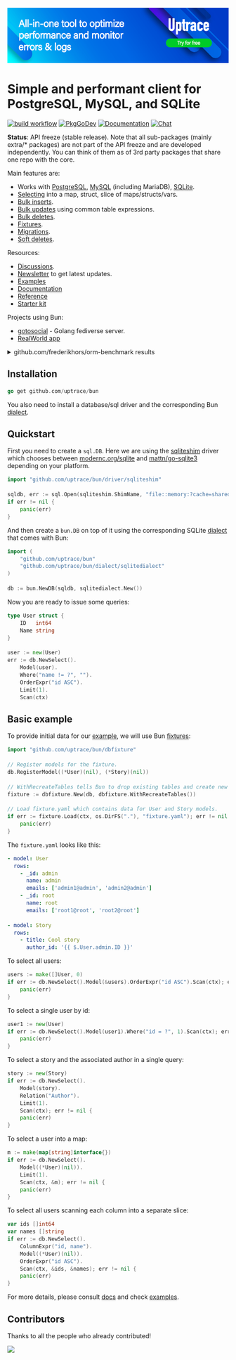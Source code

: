 <p align="center">
  <a href="https://uptrace.dev/?utm_source=gh-redis&utm_campaign=gh-redis-banner1">
    <img src="https://raw.githubusercontent.com/uptrace/roadmap/master/banner1.png" alt="All-in-one tool to optimize performance and monitor errors & logs">
  </a>
</p>

# Simple and performant client for PostgreSQL, MySQL, and SQLite

[![build workflow](https://github.com/uptrace/bun/actions/workflows/build.yml/badge.svg)](https://github.com/uptrace/bun/actions)
[![PkgGoDev](https://pkg.go.dev/badge/github.com/uptrace/bun)](https://pkg.go.dev/github.com/uptrace/bun)
[![Documentation](https://img.shields.io/badge/bun-documentation-informational)](https://bun.uptrace.dev/)
[![Chat](https://discordapp.com/api/guilds/752070105847955518/widget.png)](https://discord.gg/rWtp5Aj)

**Status**: API freeze (stable release). Note that all sub-packages (mainly extra/\* packages) are
not part of the API freeze and are developed independently. You can think of them as of 3rd party
packages that share one repo with the core.

Main features are:

- Works with [PostgreSQL](https://bun.uptrace.dev/guide/drivers.html#postgresql),
  [MySQL](https://bun.uptrace.dev/guide/drivers.html#mysql) (including MariaDB),
  [SQLite](https://bun.uptrace.dev/guide/drivers.html#sqlite).
- [Selecting](/example/basic/) into a map, struct, slice of maps/structs/vars.
- [Bulk inserts](https://bun.uptrace.dev/guide/queries.html#insert).
- [Bulk updates](https://bun.uptrace.dev/guide/queries.html#update) using common table expressions.
- [Bulk deletes](https://bun.uptrace.dev/guide/queries.html#delete).
- [Fixtures](https://bun.uptrace.dev/guide/fixtures.html).
- [Migrations](https://bun.uptrace.dev/guide/migrations.html).
- [Soft deletes](https://bun.uptrace.dev/guide/soft-deletes.html).

Resources:

- [Discussions](https://github.com/uptrace/bun/discussions).
- [Newsletter](https://blog.uptrace.dev/pages/newsletter.html) to get latest updates.
- [Examples](https://github.com/uptrace/bun/tree/master/example)
- [Documentation](https://bun.uptrace.dev/)
- [Reference](https://pkg.go.dev/github.com/uptrace/bun)
- [Starter kit](https://github.com/go-bun/bun-starter-kit)

Projects using Bun:

- [gotosocial](https://github.com/superseriousbusiness/gotosocial) - Golang fediverse server.
- [RealWorld app](https://github.com/go-bun/bun-realworld-app)

<details>
  <summary>github.com/frederikhors/orm-benchmark results</summary>

```
  4000 times - Insert
  raw_stmt:     0.38s        94280 ns/op     718 B/op     14 allocs/op
       raw:     0.39s        96719 ns/op     718 B/op     13 allocs/op
 beego_orm:     0.48s       118994 ns/op    2411 B/op     56 allocs/op
       bun:     0.57s       142285 ns/op     918 B/op     12 allocs/op
        pg:     0.58s       145496 ns/op    1235 B/op     12 allocs/op
      gorm:     0.70s       175294 ns/op    6665 B/op     88 allocs/op
      xorm:     0.76s       189533 ns/op    3032 B/op     94 allocs/op

  4000 times - MultiInsert 100 row
       raw:     4.59s      1147385 ns/op  135155 B/op    916 allocs/op
  raw_stmt:     4.59s      1148137 ns/op  131076 B/op    916 allocs/op
 beego_orm:     5.50s      1375637 ns/op  179962 B/op   2747 allocs/op
       bun:     6.18s      1544648 ns/op    4265 B/op    214 allocs/op
        pg:     7.01s      1753495 ns/op    5039 B/op    114 allocs/op
      gorm:     9.52s      2379219 ns/op  293956 B/op   3729 allocs/op
      xorm:    11.66s      2915478 ns/op  286140 B/op   7422 allocs/op

  4000 times - Update
  raw_stmt:     0.26s        65781 ns/op     773 B/op     14 allocs/op
       raw:     0.31s        77209 ns/op     757 B/op     13 allocs/op
 beego_orm:     0.43s       107064 ns/op    1802 B/op     47 allocs/op
       bun:     0.56s       139839 ns/op     589 B/op      4 allocs/op
        pg:     0.60s       149608 ns/op     896 B/op     11 allocs/op
      gorm:     0.74s       185970 ns/op    6604 B/op     81 allocs/op
      xorm:     0.81s       203240 ns/op    2994 B/op    119 allocs/op

  4000 times - Read
       raw:     0.33s        81671 ns/op    2081 B/op     49 allocs/op
  raw_stmt:     0.34s        85847 ns/op    2112 B/op     50 allocs/op
 beego_orm:     0.38s        94777 ns/op    2106 B/op     75 allocs/op
        pg:     0.42s       106148 ns/op    1526 B/op     22 allocs/op
       bun:     0.43s       106904 ns/op    1319 B/op     18 allocs/op
      gorm:     0.65s       162221 ns/op    5240 B/op    108 allocs/op
      xorm:     1.13s       281738 ns/op    8326 B/op    237 allocs/op

  4000 times - MultiRead limit 100
       raw:     1.52s       380351 ns/op   38356 B/op   1037 allocs/op
  raw_stmt:     1.54s       385541 ns/op   38388 B/op   1038 allocs/op
        pg:     1.86s       465468 ns/op   24045 B/op    631 allocs/op
       bun:     2.58s       645354 ns/op   30009 B/op   1122 allocs/op
 beego_orm:     2.93s       732028 ns/op   55280 B/op   3077 allocs/op
      gorm:     4.97s      1241831 ns/op   71628 B/op   3877 allocs/op
      xorm:     doesn't work
```

</details>

## Installation

```go
go get github.com/uptrace/bun
```

You also need to install a database/sql driver and the corresponding Bun
[dialect](https://bun.uptrace.dev/guide/drivers.html).

## Quickstart

First you need to create a `sql.DB`. Here we are using the
[sqliteshim](https://pkg.go.dev/github.com/uptrace/bun/driver/sqliteshim) driver which chooses
between [modernc.org/sqlite](https://modernc.org/sqlite/) and
[mattn/go-sqlite3](https://github.com/mattn/go-sqlite3) depending on your platform.

```go
import "github.com/uptrace/bun/driver/sqliteshim"

sqldb, err := sql.Open(sqliteshim.ShimName, "file::memory:?cache=shared")
if err != nil {
	panic(err)
}
```

And then create a `bun.DB` on top of it using the corresponding SQLite
[dialect](https://bun.uptrace.dev/guide/drivers.html) that comes with Bun:

```go
import (
	"github.com/uptrace/bun"
	"github.com/uptrace/bun/dialect/sqlitedialect"
)

db := bun.NewDB(sqldb, sqlitedialect.New())
```

Now you are ready to issue some queries:

```go
type User struct {
	ID   int64
	Name string
}

user := new(User)
err := db.NewSelect().
	Model(user).
	Where("name != ?", "").
	OrderExpr("id ASC").
	Limit(1).
	Scan(ctx)
```

## Basic example

To provide initial data for our [example](/example/basic/), we will use Bun
[fixtures](https://bun.uptrace.dev/guide/fixtures.html):

```go
import "github.com/uptrace/bun/dbfixture"

// Register models for the fixture.
db.RegisterModel((*User)(nil), (*Story)(nil))

// WithRecreateTables tells Bun to drop existing tables and create new ones.
fixture := dbfixture.New(db, dbfixture.WithRecreateTables())

// Load fixture.yaml which contains data for User and Story models.
if err := fixture.Load(ctx, os.DirFS("."), "fixture.yaml"); err != nil {
	panic(err)
}
```

The `fixture.yaml` looks like this:

```yaml
- model: User
  rows:
    - _id: admin
      name: admin
      emails: ['admin1@admin', 'admin2@admin']
    - _id: root
      name: root
      emails: ['root1@root', 'root2@root']

- model: Story
  rows:
    - title: Cool story
      author_id: '{{ $.User.admin.ID }}'
```

To select all users:

```go
users := make([]User, 0)
if err := db.NewSelect().Model(&users).OrderExpr("id ASC").Scan(ctx); err != nil {
	panic(err)
}
```

To select a single user by id:

```go
user1 := new(User)
if err := db.NewSelect().Model(user1).Where("id = ?", 1).Scan(ctx); err != nil {
	panic(err)
}
```

To select a story and the associated author in a single query:

```go
story := new(Story)
if err := db.NewSelect().
	Model(story).
	Relation("Author").
	Limit(1).
	Scan(ctx); err != nil {
	panic(err)
}
```

To select a user into a map:

```go
m := make(map[string]interface{})
if err := db.NewSelect().
	Model((*User)(nil)).
	Limit(1).
	Scan(ctx, &m); err != nil {
	panic(err)
}
```

To select all users scanning each column into a separate slice:

```go
var ids []int64
var names []string
if err := db.NewSelect().
	ColumnExpr("id, name").
	Model((*User)(nil)).
	OrderExpr("id ASC").
	Scan(ctx, &ids, &names); err != nil {
	panic(err)
}
```

For more details, please consult [docs](https://bun.uptrace.dev/) and check [examples](example).

## Contributors

Thanks to all the people who already contributed!

<a href="https://github.com/uptrace/bun/graphs/contributors">
  <img src="https://contributors-img.web.app/image?repo=uptrace/bun" />
</a>
